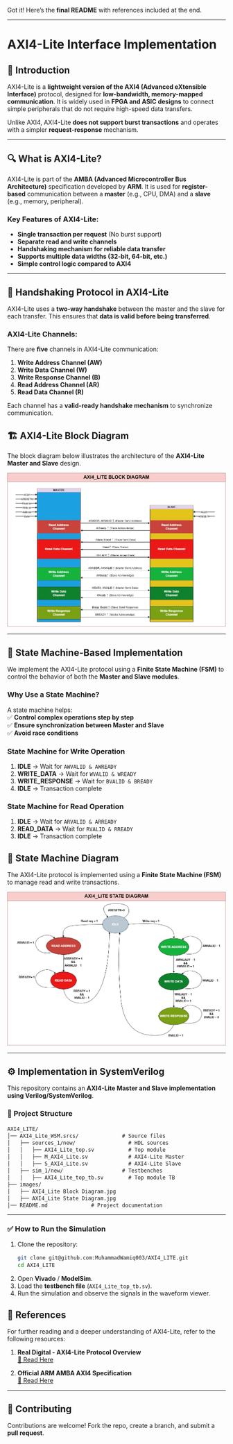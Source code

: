 Got it! Here’s the **final README** with references included at the end.  

---

# **AXI4-Lite Interface Implementation**  

## 📌 **Introduction**  
AXI4-Lite is a **lightweight version of the AXI4 (Advanced eXtensible Interface)** protocol, designed for **low-bandwidth, memory-mapped communication**. It is widely used in **FPGA and ASIC designs** to connect simple peripherals that do not require high-speed data transfers.  

Unlike AXI4, AXI4-Lite **does not support burst transactions** and operates with a simpler **request-response** mechanism.  

---

## 🔍 **What is AXI4-Lite?**  
AXI4-Lite is part of the **AMBA (Advanced Microcontroller Bus Architecture)** specification developed by **ARM**. It is used for **register-based** communication between a **master** (e.g., CPU, DMA) and a **slave** (e.g., memory, peripheral).  

### **Key Features of AXI4-Lite:**  
- **Single transaction per request** (No burst support)  
- **Separate read and write channels**  
- **Handshaking mechanism for reliable data transfer**  
- **Supports multiple data widths (32-bit, 64-bit, etc.)**  
- **Simple control logic compared to AXI4**  

---

## 🤝 **Handshaking Protocol in AXI4-Lite**  
AXI4-Lite uses a **two-way handshake** between the master and the slave for each transfer. This ensures that **data is valid before being transferred**.  

### **AXI4-Lite Channels:**  
There are **five** channels in AXI4-Lite communication:  

1. **Write Address Channel (AW)**  
2. **Write Data Channel (W)**  
3. **Write Response Channel (B)**  
4. **Read Address Channel (AR)**  
5. **Read Data Channel (R)**  

Each channel has a **valid-ready handshake mechanism** to synchronize communication.  

## 🏗️ AXI4-Lite Block Diagram  
The block diagram below illustrates the architecture of the **AXI4-Lite Master and Slave** design.  

<img src="https://github.com/MuhammadWamiq003/AXI4_LITE/blob/master/images/AXI4_Lite%20Block%20Diagram.jpg">

---

## 🔄 **State Machine-Based Implementation**  
We implement the AXI4-Lite protocol using a **Finite State Machine (FSM)** to control the behavior of both the **Master and Slave modules**.  

### **Why Use a State Machine?**  
A state machine helps:  
✅ **Control complex operations step by step**  
✅ **Ensure synchronization between Master and Slave**  
✅ **Avoid race conditions**  

### **State Machine for Write Operation**  
1. **IDLE** → Wait for `AWVALID & AWREADY`  
2. **WRITE_DATA** → Wait for `WVALID & WREADY`  
3. **WRITE_RESPONSE** → Wait for `BVALID & BREADY`  
4. **IDLE** → Transaction complete  

### **State Machine for Read Operation**  
1. **IDLE** → Wait for `ARVALID & ARREADY`  
2. **READ_DATA** → Wait for `RVALID & RREADY`  
3. **IDLE** → Transaction complete  


## 🔄 State Machine Diagram  
The AXI4-Lite protocol is implemented using a **Finite State Machine (FSM)** to manage read and write transactions.  

<img src="https://github.com/MuhammadWamiq003/AXI4_LITE/blob/master/images/AXI4_Lite%20State%20Diagram.jpg">

---

## ⚙️ **Implementation in SystemVerilog**  
This repository contains an **AXI4-Lite Master and Slave implementation using Verilog/SystemVerilog**.  

### 📂 **Project Structure**  
```
AXI4_LITE/
│── AXI4_Lite_WSM.srcs/              # Source files
│   ├── sources_1/new/                 # HDL sources
│   │   ├── AXI4_Lite_top.sv           # Top module
│   │   ├── M_AXI4_Lite.sv             # AXI4-Lite Master
│   │   ├── S_AXI4_Lite.sv             # AXI4-Lite Slave
│   ├── sim_1/new/                   # Testbenches
│   │   ├── AXI4_Lite_top_tb.sv        # Top module TB 
├── images/
│   ├── AXI4_Lite Block Diagram.jpg
│   ├── AXI4_Lite State Diagram.jpg
│── README.md              # Project documentation
```
---

### ✅ **How to Run the Simulation**  
1. Clone the repository:  
   ```sh
   git clone git@github.com:MuhammadWamiq003/AXI4_LITE.git
   cd AXI4_LITE
   ```
2. Open **Vivado** / **ModelSim**.  
3. Load the **testbench file** (`AXI4_Lite_top_tb.sv`).  
4. Run the simulation and observe the signals in the waveform viewer.  

## 📜 **References**  
For further reading and a deeper understanding of AXI4-Lite, refer to the following resources:  

1. **Real Digital - AXI4-Lite Protocol Overview**  
   [🔗 Read Here](https://www.realdigital.org/doc/a9fee931f7a172423e1ba73f66ca4081)  

2. **Official ARM AMBA AXI4 Specification**  
   [🔗 Read Here](http://www.gstitt.ece.ufl.edu/courses/fall15/eel4720_5721/labs/refs/AXI4_specification.pdf)  

---

## 🤝 **Contributing**  
Contributions are welcome! Fork the repo, create a branch, and submit a **pull request**.  
